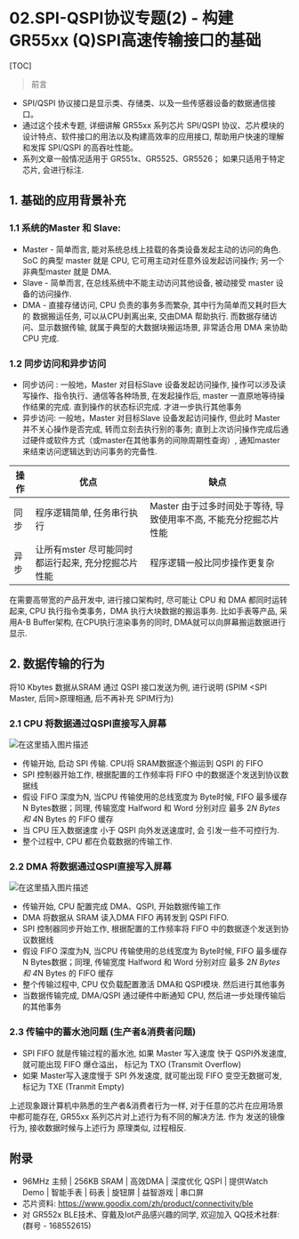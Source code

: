 # 02.SPI-QSPI协议专题(2) - 构建GR55xx (Q)SPI高速传输接口的基础

[TOC]

> 前言

- SPI/QSPI 协议接口是显示类、存储类、以及一些传感器设备的数据通信接口。 
- 通过这个技术专题, 详细讲解 GR55xx 系列芯片 SPI/QSPI 协议、芯片模块的设计特点、软件接口的用法以及构建高效率的应用接口, 帮助用户快速的理解和发挥 SPI/QSPI 的高吞吐性能。
- 系列文章一般情况适用于 GR551x、GR5525、GR5526； 如果只适用于特定芯片, 会进行标注. 


## 1. 基础的应用背景补充

### 1.1 系统的Master 和 Slave:

- Master - 简单而言, 能对系统总线上挂载的各类设备发起主动的访问的角色. SoC 的典型 master 就是 CPU, 它可用主动对任意外设发起访问操作; 另一个非典型master 就是 DMA. 
- Slave - 简单而言, 在总线系统中不能主动访问其他设备, 被动接受 master 设备的访问操作. 
- DMA - 直接存储访问, CPU 负责的事务多而繁杂, 其中行为简单而又耗时巨大的 数据搬运任务, 可以从CPU剥离出来, 交由DMA 帮助执行. 而数据存储访问、显示数据传输, 就属于典型的大数据块搬运场景, 非常适合用 DMA 来协助CPU 完成.

### 1.2 同步访问和异步访问

- 同步访问 : 一般地，Master 对目标Slave 设备发起访问操作, 操作可以涉及读写操作、指令执行、通信等各种场景, 在发起操作后, master 一直原地等待操作结果的完成. 直到操作的状态标识完成. 才进一步执行其他事务
- 异步访问: 一般地，Master 对目标Slave 设备发起访问操作, 但此时 Master 并不关心操作是否完成, 转而立刻去执行别的事务; 直到上次访问操作完成后通过硬件或软件方式（或master在其他事务的间隙周期性查询）, 通知master 来结束访问逻辑达到访问事务的完备性. 

| 操作 | 优点                                               | 缺点                                                         |
| ---- | -------------------------------------------------- | ------------------------------------------------------------ |
| 同步 | 程序逻辑简单,  任务串行执行                        | Master 由于过多时间处于等待, 导致使用率不高, 不能充分挖掘芯片性能 |
| 异步 | 让所有mster 尽可能同时都运行起来, 充分挖掘芯片性能 | 程序逻辑一般比同步操作更复杂                                 |

在需要高带宽的产品开发中, 进行接口架构时, 尽可能让 CPU 和 DMA 都同时运转起来, CPU 执行指令类事务，DMA 执行大块数据的搬运事务. 比如手表等产品, 采用A-B Buffer架构, 在CPU执行渲染事务的同时, DMA就可以向屏幕搬运数据进行显示.  

## 2. 数据传输的行为

将10 Kbytes 数据从SRAM 通过 QSPI 接口发送为例, 进行说明 (SPIM <SPI Master, 后同>原理相通, 后不再补充 SPIM行为)

### 2.1 CPU 将数据通过QSPI直接写入屏幕
![在这里插入图片描述](https://img-blog.csdnimg.cn/direct/e51e01eb0600423792082ced43228688.png)


- 传输开始, 启动 SPI 传输. CPU将 SRAM数据逐个搬运到 QSPI 的 FIFO
- SPI 控制器开始工作, 根据配置的工作频率将 FIFO 中的数据逐个发送到协议数据线
- 假设 FIFO 深度为N, 当CPU 传输使用的总线宽度为 Byte时候, FIFO 最多缓存 N Bytes数据；同理, 传输宽度 Halfword 和 Word 分别对应 最多 2*N Bytes 和 4*N Bytes 的 FIFO 缓存
- 当 CPU 压入数据速度 小于 QSPI 向外发送速度时, 会 引发一些不可控行为.  
- 整个过程中, CPU 都在负载数据的传输工作.

### 2.2 DMA 将数据通过QSPI直接写入屏幕
![在这里插入图片描述](https://img-blog.csdnimg.cn/direct/f3a9020216254f4c835efc39565b66ab.png)
- 传输开始, CPU 配置完成 DMA、QSPI, 开始数据传输工作
- DMA 将数据从 SRAM 读入DMA FIFO 再转发到 QSPI FIFO.
- SPI 控制器同步开始工作, 根据配置的工作频率将 FIFO 中的数据逐个发送到协议数据线
- 假设 FIFO 深度为N, 当CPU 传输使用的总线宽度为 Byte时候, FIFO 最多缓存 N Bytes数据；同理, 传输宽度 Halfword 和 Word 分别对应 最多 2*N Bytes 和 4*N Bytes 的 FIFO 缓存
- 整个传输过程中, CPU 仅负载配置激活 DMA和 QSPI模块. 然后进行其他事务
- 当数据传输完成, DMA/QSPI 通过硬件中断通知 CPU, 然后进一步处理传输后的其他事务

### 2.3 传输中的蓄水池问题 (生产者&消费者问题)
- SPI FIFO 就是传输过程的蓄水池, 如果 Master 写入速度 快于 QSPI外发速度, 就可能出现 FIFO 爆仓溢出， 标记为 TXO (Transmit Overflow)
- 如果 Master写入速度慢于 SPI 外发速度, 就可能出现 FIFO 变空无数据可发, 标记为 TXE (Tranmit Empty)

上述现象跟计算机中熟悉的生产者&消费者行为一样,  对于任意的芯片在应用场景中都可能存在,  GR55xx 系列芯片对上述行为有不同的解决方法. 作为 发送的镜像行为, 接收数据时候与上述行为 原理类似, 过程相反. 


## 附录
- 96MHz 主频 | 256KB SRAM | 高效DMA | 深度优化 QSPI | 提供Watch Demo | 智能手表 | 码表 | 旋钮屏 | 益智游戏 | 串口屏
- 芯片资料: https://www.goodix.com/zh/product/connectivity/ble
- 对 GR552x BLE技术、穿戴及Iot产品感兴趣的同学, 欢迎加入 QQ技术社群: (群号 - 168552615)